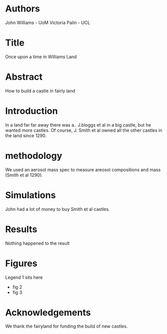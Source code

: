 # Authors
John Williams - UoM 
Victoria Palin - UCL

# Title
Once upon a time in Williams Land


# Abstract 
How to build a castle in fairly land

# Introduction
In a land far far away there was a.. 
J.bloggs et al in a big castle, but he wanted more castles.
Of course, J. Smith et al owned all the other castles in the land since 1290.

# methodology 
We used an aerosol mass spec to measure areosol compositions and mass (Smith et al 1290).

# Simulations
John had a lot of money to buy Smith et al castles.

# Results 
Nothing happened to the result


# Figures
Legend 1 sits here
- fig 2
- fig 3

# Acknowledgements
We thank the fairyland for funding the build of new castles.